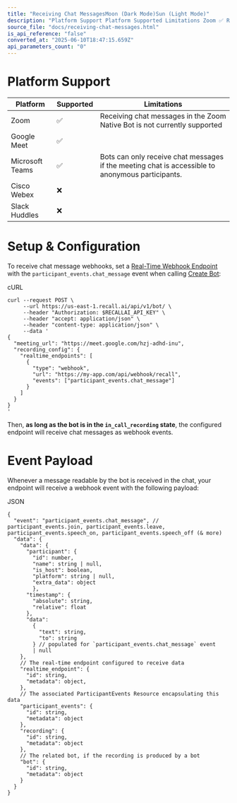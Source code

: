 ```yaml
---
title: "Receiving Chat MessagesMoon (Dark Mode)Sun (Light Mode)"
description: "Platform Support Platform Supported Limitations Zoom ✅ Receiving chat messages in the Zoom Native Bot is not currently supported Google Meet ✅ Microsoft Teams ✅ Bots can only receive chat messages if the meeting chat is accessible to anonymous participants. Cisco Webex ❌ Slack Huddles ❌ Setup &amp; ..."
source_file: "docs/receiving-chat-messages.html"
is_api_reference: "false"
converted_at: "2025-06-10T18:47:15.659Z"
api_parameters_count: "0"
---
```

# Platform Support

[](#platform-support)

| Platform | Supported | Limitations |
| --- | --- | --- |
| Zoom | ✅ | Receiving chat messages in the Zoom Native Bot is not currently supported |
| Google Meet | ✅ |  |
| Microsoft Teams | ✅ | Bots can only receive chat messages if the meeting chat is accessible to anonymous participants. |
| Cisco Webex | ❌ |  |
| Slack Huddles | ❌ |  |

# Setup & Configuration

[](#setup--configuration)

To receive chat message webhooks, set a [Real-Time Webhook Endpoint](/docs/real-time-webhook-endpoints.md) with the `participant_events.chat_message` event when calling [Create Bot](/reference/bot_create.md):

cURL

```
curl --request POST \
     --url https://us-east-1.recall.ai/api/v1/bot/ \
     --header "Authorization: $RECALLAI_API_KEY" \
     --header "accept: application/json" \
     --header "content-type: application/json" \
     --data '
{
  "meeting_url": "https://meet.google.com/hzj-adhd-inu",
  "recording_config": {
    "realtime_endpoints": [
      {
        "type": "webhook",
        "url": "https://my-app.com/api/webhook/recall",
        "events": ["participant_events.chat_message"]
      }
    ]
  }
}
'

```

Then, **as long as the bot is in the `in_call_recording` state**, the configured endpoint will receive chat messages as webhook events.



# Event Payload

[](#event-payload)

Whenever a message readable by the bot is received in the chat, your endpoint will receive a webhook event with the following payload:

JSON

```
{
  "event": "participant_events.chat_message", // participant_events.join, participant_events.leave, participant_events.speech_on, participant_events.speech_off (& more)
  "data": {
    "data": {
      "participant": {
      	"id": number,
      	"name": string | null,
        "is_host": boolean,
        "platform": string | null,
        "extra_data": object
    	},
      "timestamp": {
        "absolute": string,
        "relative": float
      },
      "data":
      	{
          "text": string,
          "to": string
        } // populated for `participant_events.chat_message` event
      	| null
    },
    // The real-time endpoint configured to receive data
    "realtime_endpoint": {
      "id": string,
      "metadata": object,
    },
    // The associated ParticipantEvents Resource encapsulating this data
    "participant_events": {
      "id": string,
      "metadata": object
    },
    "recording": {
      "id": string,
      "metadata": object
    },
    // The related bot, if the recording is produced by a bot
    "bot": {
      "id": string,
      "metadata": object
    }
  }
}

```
